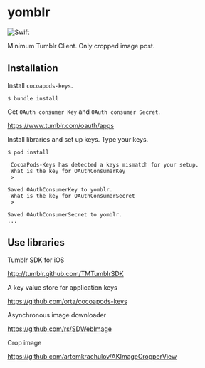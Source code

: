 # yomblr

![Swift](https://img.shields.io/badge/Swift-3.1-orange.svg)

Minimum Tumblr Client. Only cropped image post.

## Installation

Install `cocoapods-keys`.

```
$ bundle install
```

Get `OAuth consumer Key` and `OAuth consumer Secret`.

https://www.tumblr.com/oauth/apps

Install libraries and set up keys.
Type your keys.

```
$ pod install

 CocoaPods-Keys has detected a keys mismatch for your setup.
 What is the key for OAuthConsumerKey
 > 

Saved OAuthConsumerKey to yomblr.
 What is the key for OAuthConsumerSecret
 > 

Saved OAuthConsumerSecret to yomblr.
...
```

## Use libraries

Tumblr SDK for iOS

http://tumblr.github.com/TMTumblrSDK

A key value store for application keys

https://github.com/orta/cocoapods-keys

Asynchronous image downloader

https://github.com/rs/SDWebImage

Crop image

https://github.com/artemkrachulov/AKImageCropperView
